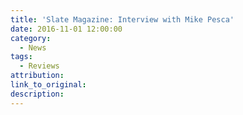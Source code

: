 ```yaml
---
title: 'Slate Magazine: Interview with Mike Pesca'
date: 2016-11-01 12:00:00
category:
  - News
tags:
  - Reviews
attribution:
link_to_original:
description:
---
```

